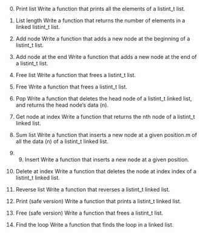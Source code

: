 0. Print list
Write a function that prints all the elements of a listint_t list.


1. List length
Write a function that returns the number of elements in a linked listint_t list.


2. Add node
Write a function that adds a new node at the beginning of a listint_t list.


3. Add node at the end
Write a function that adds a new node at the end of a listint_t list.


4. Free list
Write a function that frees a listint_t list.


5. Free
Write a function that frees a listint_t list.


6. Pop
Write a function that deletes the head node of a listint_t linked list, and returns the head node’s data (n).


7. Get node at index
Write a function that returns the nth node of a listint_t linked list.


8. Sum list
Write a function that inserts a new node at a given position.m of all the data (n) of a listint_t linked list.


9. 9. Insert
Write a function that inserts a new node at a given position.


10. Delete at index
Write a function that deletes the node at index index of a listint_t linked list.



11. Reverse list
Write a function that reverses a listint_t linked list.


12. Print (safe version)
Write a function that prints a listint_t linked list.


13. Free (safe version)
Write a function that frees a listint_t list.



14. Find the loop
Write a function that finds the loop in a linked list.
